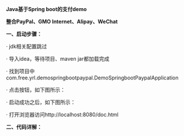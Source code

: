 **Java基于Spring boot的支付demo**

**整合PayPal、GMO Internet、Alipay、WeChat**

**一、启动步骤：**

· jdk相关配置跳过

· 导入idea，等待项目、maven jar都加载完成

· 找到项目中com.free.yrl.demospringbootpaypal.DemoSpringbootPaypalApplication

· 点击按钮，如下图所示：



· 启动成功之后，如下图所示：



· 打开浏览器访问http://localhost:8080/doc.html



**二、代码详解：**